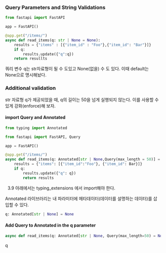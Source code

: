 ### Query Parameters and String Validations

```python
from fastapi import FastAPI

app = FastAPI()

@app.get("/items/")
async def read_items(q: str | None = None):
	results = {"items" : [{"item_id" : "Foo"},{"item_id": "Bar"}]}
	if q:
		results.update({"q":q})
	return resullts
```
쿼리 변수 q는 str자료형이 될 수 도있고 None(없을) 수 도 있다. 이때 default는 None으로 명시해놨다.


### Additional validation
str 자료형 q가 제공되었을 때, q의 길이는 50을 넘게 실행되지 않는다. 이를 사용할 수 있게 강화(enforce)해 보자.

#### import Query and Annotated
```python
from typing import Annotated

from fastapi import FastAPI, Query

app = FastAPI()

@app.get("/items/")
async def read_items(q: Annotated[str | None,Query(max_length = 50)] = None):
	results = {"items": [{"item_id":"Foo"}, {"item_id": Bar}]}
	if q:
		results.update({"q": q})
		return results
```
 
3.9 아래에서는 typing_extensions 에서 import해야 한다.


Annotated 라이브러리는 내 파라미터에 메타데이터(데이터를 설명하는 데이터)를 삽입할 수 있다.

```python
q: Annotated[str | None] = None
```

#### Add Query to Annotated in the q parameter

```python
async def read_items(q: Annotated[str | None, Query(max_length=50) = None])
```
q 